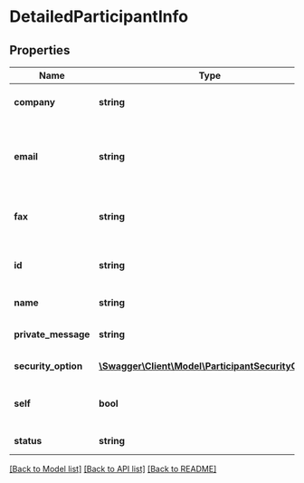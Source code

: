 # DetailedParticipantInfo

## Properties
Name | Type | Description | Notes
------------ | ------------- | ------------- | -------------
**company** | **string** | The company of the participant, if available. This cannot be changed as part of the PUT call. | [optional] 
**email** | **string** | Email of the participant. In case of modifying a participant set (PUT) this is a required field. In case of GET, this is the required field and will always be returned unless it is a fax workflow (legacy agreements) that were created using fax as input | [optional] 
**fax** | **string** | Fax of the participant. New Agreements can not be created with fax option. This is only returned for legacy agreements created with fax as participants | [optional] 
**id** | **string** | The unique identifier of the participant. This will be returned as part of Get call but is not mandatory to be passed as part of PUT call for agreements/{id}/members/participantSets/{id}. | [optional] 
**name** | **string** | The name of the participant, if available. This cannot be changed as part of the PUT call. | [optional] 
**private_message** | **string** | The private message of the participant, if available. This cannot be changed as part of the PUT call. | [optional] 
**security_option** | [**\Swagger\Client\Model\ParticipantSecurityOption**](ParticipantSecurityOption.md) | Security options that apply to the participant. This cannot be changed as part of the PUT call | [optional] 
**self** | **bool** | True if this participant is the same user that is calling the API. Returned as part of Get. Ignored (not required) if modifying a participant set (PUT). | [optional] 
**status** | **string** | The status of the participant. This cannot be changed as part of the PUT call. | [optional] 

[[Back to Model list]](../README.md#documentation-for-models) [[Back to API list]](../README.md#documentation-for-api-endpoints) [[Back to README]](../README.md)



